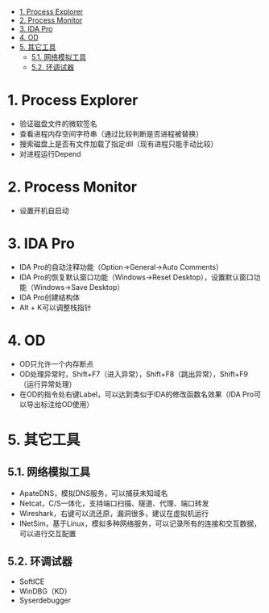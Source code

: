 <!-- TOC -->

- [1. Process Explorer](#1-process-explorer)
- [2. Process Monitor](#2-process-monitor)
- [3. IDA Pro](#3-ida-pro)
- [4. OD](#4-od)
- [5. 其它工具](#5-其它工具)
    - [5.1. 网络模拟工具](#51-网络模拟工具)
    - [5.2. 环调试器](#52-环调试器)

<!-- /TOC -->
# 1. Process Explorer
* 验证磁盘文件的微软签名
* 查看进程内存空间字符串（通过比较判断是否进程被替换）
* 搜索磁盘上是否有文件加载了指定dll（现有进程只能手动比较）
* 对进程运行Depend
# 2. Process Monitor
* 设置开机自启动
# 3. IDA Pro
* IDA Pro的自动注释功能（Option->General->Auto Comments）
* IDA Pro的恢复默认窗口功能（Windows->Reset Desktop），设置默认窗口功能（Windows->Save Desktop）
* IDA Pro创建结构体
* Alt + K可以调整栈指针
# 4. OD
* OD只允许一个内存断点
* OD处理异常时，Shift+F7（进入异常），Shift+F8（跳出异常），Shift+F9（运行异常处理）
* 在OD的指令处右键Label，可以达到类似于IDA的修改函数名效果（IDA Pro可以导出标注给OD使用）
# 5. 其它工具
## 5.1. 网络模拟工具
* ApateDNS，模拟DNS服务，可以捕获未知域名
* Netcat，C/S一体化，支持端口扫描、隧道、代理、端口转发
* Wireshark，右键可以流还原，漏洞很多，建议在虚拟机运行
* INetSim，基于Linux，模拟多种网络服务，可以记录所有的连接和交互数据，可以进行交互配置
## 5.2. 环调试器
* SoftICE
* WinDBG（KD）
* Syserdebugger
